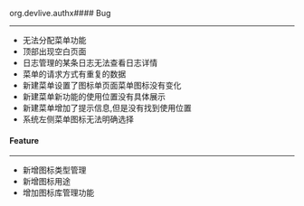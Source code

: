 org.devlive.authx#### Bug

---

- 无法分配菜单功能
- 顶部出现空白页面
- 日志管理的某条日志无法查看日志详情
- 菜单的请求方式有重复的数据
- 新建菜单设置了图标单页面菜单图标没有变化
- 新建菜单新功能的使用位置没有具体展示
- 新建菜单增加了提示信息,但是没有找到使用位置
- 系统左侧菜单图标无法明确选择

#### Feature

---

- 新增图标类型管理
- 新增图标用途
- 增加图标库管理功能
